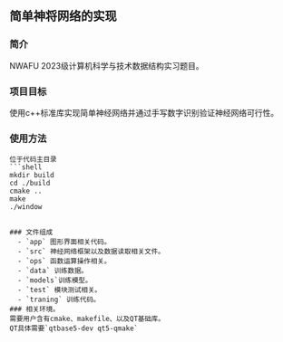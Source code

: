 ## 简单神将网络的实现
### 简介
NWAFU 2023级计算机科学与技术数据结构实习题目。
### 项目目标
使用c++标准库实现简单神经网络并通过手写数字识别验证神经网络可行性。
### 使用方法
```shell
位于代码主目录
```shell
mkdir build
cd ./build
cmake ..
make
./window
```
```

### 文件组成
  - `app` 图形界面相关代码。
  - `src` 神经网络框架以及数据读取相关文件。
  - `ops` 函数运算操作相关。
  - `data` 训练数据。
  - `models`训练模型。
  - `test` 模块测试相关。
  - `traning` 训练代码。
### 相关环境。
需要用户含有cmake、makefile、以及QT基础库。
QT具体需要`qtbase5-dev qt5-qmake`
